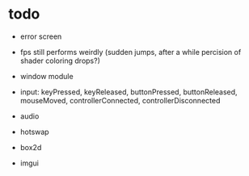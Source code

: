 # todo

* error screen
* fps still performs weirdly (sudden jumps, after a while percision of shader coloring drops?)

* window module
* input: keyPressed, keyReleased, buttonPressed, buttonReleased, mouseMoved, controllerConnected, controllerDisconnected
* audio
* hotswap
* box2d
* imgui